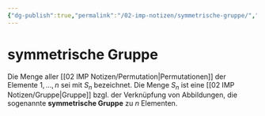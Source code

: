 ```yaml
---
{"dg-publish":true,"permalink":"/02-imp-notizen/symmetrische-gruppe/","dgHomeLink":true,"dgPassFrontmatter":false}
---
```


# symmetrische Gruppe

Die Menge aller [[02 IMP Notizen/Permutation|Permutationen]] der Elemente $1, \ldots, n$ sei mit $S_n$ bezeichnet.
Die Menge $S_n$ ist eine [[02 IMP Notizen/Gruppe|Gruppe]] bzgl. der Verknüpfung von Abbildungen, die sogenannte **symmetrische Gruppe** zu $n$ Elementen.